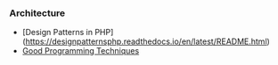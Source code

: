 ### Architecture
- [Design Patterns in PHP] (https://designpatternsphp.readthedocs.io/en/latest/README.html)
- [Good Programming Techniques](https://stackoverflow.com/users/138475/pascal-martin)

